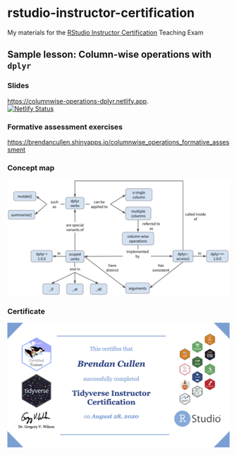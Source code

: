 # rstudio-instructor-certification
My materials for the [RStudio Instructor Certification](https://education.rstudio.com/trainers/) Teaching Exam

## Sample lesson: Column-wise operations with `dplyr`

### Slides
https://columnwise-operations-dplyr.netlify.app. <br>
[![Netlify Status](https://api.netlify.com/api/v1/badges/cf61cf7b-c2e4-49b5-9fd3-1e5a5ec1b54b/deploy-status)](https://app.netlify.com/sites/columnwise-operations-dplyr/deploys)

### Formative assessment exercises
https://brendancullen.shinyapps.io/columnwise_operations_formative_assessment

### Concept map
![](/slides/img/columnwise_concept_map.png)
<br>

### Certificate
![](certificate.png)
